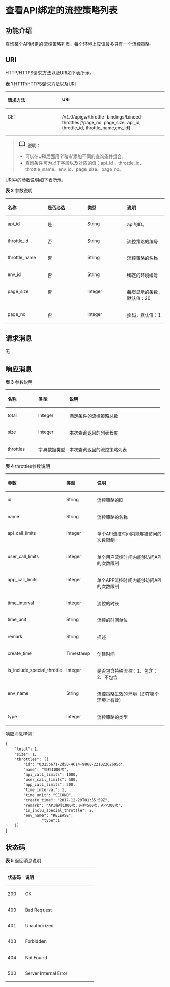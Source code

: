 # 查看API绑定的流控策略列表<a name="apig-zh-api-180713074"></a>

## 功能介绍<a name="section3787021"></a>

查询某个API绑定的流控策略列表。每个环境上应该最多只有一个流控策略。

## URI<a name="section34083192"></a>

HTTP/HTTPS请求方法以及URI如下表所示。

**表 1**  HTTP/HTTPS请求方法以及URI

<a name="table24918216"></a>
<table><thead align="left"><tr id="row36797024"><th class="cellrowborder" valign="top" width="34.339999999999996%" id="mcps1.2.3.1.1"><p id="p27768974"><a name="p27768974"></a><a name="p27768974"></a>请求方法</p>
</th>
<th class="cellrowborder" valign="top" width="65.66%" id="mcps1.2.3.1.2"><p id="p34694461"><a name="p34694461"></a><a name="p34694461"></a>URI</p>
</th>
</tr>
</thead>
<tbody><tr id="row58787989"><td class="cellrowborder" valign="top" width="34.339999999999996%" headers="mcps1.2.3.1.1 "><p id="p64206653"><a name="p64206653"></a><a name="p64206653"></a>GET</p>
</td>
<td class="cellrowborder" valign="top" width="65.66%" headers="mcps1.2.3.1.2 "><p id="p33356381"><a name="p33356381"></a><a name="p33356381"></a>/v1.0/apigw/throttle-bindings/binded-throttles[?page_no, page_size, api_id, throttle_id, throttle_name,env_id]</p>
</td>
</tr>
</tbody>
</table>

>![](public_sys-resources/icon-note.gif) **说明：**   
>-   可以在URI后面用‘?’和‘&’添加不同的查询条件组合。  
>-   查询条件可为以下字段以及对应的值：api\_id 、throttle\_id、throttle\_name、env\_id、page\_size、page\_no。  

URI中的参数说明如下表所示。

**表 2**  参数说明

<a name="table15819367"></a>
<table><thead align="left"><tr id="row61671638"><th class="cellrowborder" valign="top" width="25%" id="mcps1.2.5.1.1"><p id="p29346818"><a name="p29346818"></a><a name="p29346818"></a>名称</p>
</th>
<th class="cellrowborder" valign="top" width="25%" id="mcps1.2.5.1.2"><p id="p28282025"><a name="p28282025"></a><a name="p28282025"></a>是否必选</p>
</th>
<th class="cellrowborder" valign="top" width="25%" id="mcps1.2.5.1.3"><p id="p9142709"><a name="p9142709"></a><a name="p9142709"></a>类型</p>
</th>
<th class="cellrowborder" valign="top" width="25%" id="mcps1.2.5.1.4"><p id="p2361998"><a name="p2361998"></a><a name="p2361998"></a>说明</p>
</th>
</tr>
</thead>
<tbody><tr id="row57104155"><td class="cellrowborder" valign="top" width="25%" headers="mcps1.2.5.1.1 "><p id="p62033861"><a name="p62033861"></a><a name="p62033861"></a>api_id</p>
</td>
<td class="cellrowborder" valign="top" width="25%" headers="mcps1.2.5.1.2 "><p id="p58686835"><a name="p58686835"></a><a name="p58686835"></a>是</p>
</td>
<td class="cellrowborder" valign="top" width="25%" headers="mcps1.2.5.1.3 "><p id="p56013198"><a name="p56013198"></a><a name="p56013198"></a>String</p>
</td>
<td class="cellrowborder" valign="top" width="25%" headers="mcps1.2.5.1.4 "><p id="p40775165"><a name="p40775165"></a><a name="p40775165"></a>api的ID。</p>
</td>
</tr>
<tr id="row31432168"><td class="cellrowborder" valign="top" width="25%" headers="mcps1.2.5.1.1 "><p id="p62977649"><a name="p62977649"></a><a name="p62977649"></a>throttle_id</p>
</td>
<td class="cellrowborder" valign="top" width="25%" headers="mcps1.2.5.1.2 "><p id="p915906"><a name="p915906"></a><a name="p915906"></a>否</p>
</td>
<td class="cellrowborder" valign="top" width="25%" headers="mcps1.2.5.1.3 "><p id="p7079556"><a name="p7079556"></a><a name="p7079556"></a>String</p>
</td>
<td class="cellrowborder" valign="top" width="25%" headers="mcps1.2.5.1.4 "><p id="p36573150"><a name="p36573150"></a><a name="p36573150"></a>流控策略的编号</p>
</td>
</tr>
<tr id="row60722900"><td class="cellrowborder" valign="top" width="25%" headers="mcps1.2.5.1.1 "><p id="p19607878"><a name="p19607878"></a><a name="p19607878"></a>throttle_name</p>
</td>
<td class="cellrowborder" valign="top" width="25%" headers="mcps1.2.5.1.2 "><p id="p44734309"><a name="p44734309"></a><a name="p44734309"></a>否</p>
</td>
<td class="cellrowborder" valign="top" width="25%" headers="mcps1.2.5.1.3 "><p id="p66709272"><a name="p66709272"></a><a name="p66709272"></a>String</p>
</td>
<td class="cellrowborder" valign="top" width="25%" headers="mcps1.2.5.1.4 "><p id="p34741960"><a name="p34741960"></a><a name="p34741960"></a>流控策略的名称</p>
</td>
</tr>
<tr id="row44242186"><td class="cellrowborder" valign="top" width="25%" headers="mcps1.2.5.1.1 "><p id="p26847295"><a name="p26847295"></a><a name="p26847295"></a>env_id</p>
</td>
<td class="cellrowborder" valign="top" width="25%" headers="mcps1.2.5.1.2 "><p id="p27147301"><a name="p27147301"></a><a name="p27147301"></a>否</p>
</td>
<td class="cellrowborder" valign="top" width="25%" headers="mcps1.2.5.1.3 "><p id="p51447779"><a name="p51447779"></a><a name="p51447779"></a>String</p>
</td>
<td class="cellrowborder" valign="top" width="25%" headers="mcps1.2.5.1.4 "><p id="p6520610"><a name="p6520610"></a><a name="p6520610"></a>绑定的环境编号</p>
</td>
</tr>
<tr id="row58685498"><td class="cellrowborder" valign="top" width="25%" headers="mcps1.2.5.1.1 "><p id="p55904860"><a name="p55904860"></a><a name="p55904860"></a>page_size</p>
</td>
<td class="cellrowborder" valign="top" width="25%" headers="mcps1.2.5.1.2 "><p id="p31999827"><a name="p31999827"></a><a name="p31999827"></a>否</p>
</td>
<td class="cellrowborder" valign="top" width="25%" headers="mcps1.2.5.1.3 "><p id="p41849223"><a name="p41849223"></a><a name="p41849223"></a>Integer</p>
</td>
<td class="cellrowborder" valign="top" width="25%" headers="mcps1.2.5.1.4 "><p id="p34343903"><a name="p34343903"></a><a name="p34343903"></a>每页显示的条数，默认值：20</p>
</td>
</tr>
<tr id="row40659676"><td class="cellrowborder" valign="top" width="25%" headers="mcps1.2.5.1.1 "><p id="p5099494"><a name="p5099494"></a><a name="p5099494"></a>page_no</p>
</td>
<td class="cellrowborder" valign="top" width="25%" headers="mcps1.2.5.1.2 "><p id="p10405897"><a name="p10405897"></a><a name="p10405897"></a>否</p>
</td>
<td class="cellrowborder" valign="top" width="25%" headers="mcps1.2.5.1.3 "><p id="p37571308"><a name="p37571308"></a><a name="p37571308"></a>Integer</p>
</td>
<td class="cellrowborder" valign="top" width="25%" headers="mcps1.2.5.1.4 "><p id="p23377079"><a name="p23377079"></a><a name="p23377079"></a>页码，默认值：1</p>
</td>
</tr>
</tbody>
</table>

## 请求消息<a name="section38313279"></a>

无

## 响应消息<a name="section16367881"></a>

**表 3**  参数说明

<a name="table48937735"></a>
<table><thead align="left"><tr id="row9136068"><th class="cellrowborder" valign="top" width="20%" id="mcps1.2.4.1.1"><p id="p1824044"><a name="p1824044"></a><a name="p1824044"></a>名称</p>
</th>
<th class="cellrowborder" valign="top" width="20%" id="mcps1.2.4.1.2"><p id="p13529889"><a name="p13529889"></a><a name="p13529889"></a>类型</p>
</th>
<th class="cellrowborder" valign="top" width="60%" id="mcps1.2.4.1.3"><p id="p22179210"><a name="p22179210"></a><a name="p22179210"></a>说明</p>
</th>
</tr>
</thead>
<tbody><tr id="row51685584"><td class="cellrowborder" valign="top" width="20%" headers="mcps1.2.4.1.1 "><p id="p25782746"><a name="p25782746"></a><a name="p25782746"></a>total</p>
</td>
<td class="cellrowborder" valign="top" width="20%" headers="mcps1.2.4.1.2 "><p id="p8027664"><a name="p8027664"></a><a name="p8027664"></a>Integer</p>
</td>
<td class="cellrowborder" valign="top" width="60%" headers="mcps1.2.4.1.3 "><p id="p46261084"><a name="p46261084"></a><a name="p46261084"></a>满足条件的流控策略总数</p>
</td>
</tr>
<tr id="row13696572"><td class="cellrowborder" valign="top" width="20%" headers="mcps1.2.4.1.1 "><p id="p35680577"><a name="p35680577"></a><a name="p35680577"></a>size</p>
</td>
<td class="cellrowborder" valign="top" width="20%" headers="mcps1.2.4.1.2 "><p id="p4445647"><a name="p4445647"></a><a name="p4445647"></a>Integer</p>
</td>
<td class="cellrowborder" valign="top" width="60%" headers="mcps1.2.4.1.3 "><p id="p24553101"><a name="p24553101"></a><a name="p24553101"></a>本次查询返回的列表长度</p>
</td>
</tr>
<tr id="row19651317"><td class="cellrowborder" valign="top" width="20%" headers="mcps1.2.4.1.1 "><p id="p48252863"><a name="p48252863"></a><a name="p48252863"></a>throttles</p>
</td>
<td class="cellrowborder" valign="top" width="20%" headers="mcps1.2.4.1.2 "><p id="p16167821"><a name="p16167821"></a><a name="p16167821"></a>字典数据类型</p>
</td>
<td class="cellrowborder" valign="top" width="60%" headers="mcps1.2.4.1.3 "><p id="p34525128"><a name="p34525128"></a><a name="p34525128"></a>本次查询返回的流控策略列表</p>
</td>
</tr>
</tbody>
</table>

**表 4**  throttles参数说明

<a name="table42290697"></a>
<table><thead align="left"><tr id="row54536847"><th class="cellrowborder" valign="top" width="20%" id="mcps1.2.4.1.1"><p id="p55408512"><a name="p55408512"></a><a name="p55408512"></a>参数</p>
</th>
<th class="cellrowborder" valign="top" width="20%" id="mcps1.2.4.1.2"><p id="p58904526"><a name="p58904526"></a><a name="p58904526"></a>类型</p>
</th>
<th class="cellrowborder" valign="top" width="60%" id="mcps1.2.4.1.3"><p id="p6537312"><a name="p6537312"></a><a name="p6537312"></a>说明</p>
</th>
</tr>
</thead>
<tbody><tr id="row59760287"><td class="cellrowborder" valign="top" width="20%" headers="mcps1.2.4.1.1 "><p id="p8745074"><a name="p8745074"></a><a name="p8745074"></a>id</p>
</td>
<td class="cellrowborder" valign="top" width="20%" headers="mcps1.2.4.1.2 "><p id="p37262402"><a name="p37262402"></a><a name="p37262402"></a>String</p>
</td>
<td class="cellrowborder" valign="top" width="60%" headers="mcps1.2.4.1.3 "><p id="p65464566"><a name="p65464566"></a><a name="p65464566"></a>流控策略的ID</p>
</td>
</tr>
<tr id="row52310185"><td class="cellrowborder" valign="top" width="20%" headers="mcps1.2.4.1.1 "><p id="p9266607"><a name="p9266607"></a><a name="p9266607"></a>name</p>
</td>
<td class="cellrowborder" valign="top" width="20%" headers="mcps1.2.4.1.2 "><p id="p12397709"><a name="p12397709"></a><a name="p12397709"></a>String</p>
</td>
<td class="cellrowborder" valign="top" width="60%" headers="mcps1.2.4.1.3 "><p id="p64690412"><a name="p64690412"></a><a name="p64690412"></a>流控策略的名称</p>
</td>
</tr>
<tr id="row45342804"><td class="cellrowborder" valign="top" width="20%" headers="mcps1.2.4.1.1 "><p id="p48888470"><a name="p48888470"></a><a name="p48888470"></a>api_call_limits</p>
</td>
<td class="cellrowborder" valign="top" width="20%" headers="mcps1.2.4.1.2 "><p id="p543149"><a name="p543149"></a><a name="p543149"></a>Integer</p>
</td>
<td class="cellrowborder" valign="top" width="60%" headers="mcps1.2.4.1.3 "><p id="p43995137"><a name="p43995137"></a><a name="p43995137"></a>单个API流控时间内能够被访问的次数限制</p>
</td>
</tr>
<tr id="row60411917"><td class="cellrowborder" valign="top" width="20%" headers="mcps1.2.4.1.1 "><p id="p61527110"><a name="p61527110"></a><a name="p61527110"></a>user_call_limits</p>
</td>
<td class="cellrowborder" valign="top" width="20%" headers="mcps1.2.4.1.2 "><p id="p17640048"><a name="p17640048"></a><a name="p17640048"></a>Integer</p>
</td>
<td class="cellrowborder" valign="top" width="60%" headers="mcps1.2.4.1.3 "><p id="p19557811"><a name="p19557811"></a><a name="p19557811"></a>单个用户流控时间内能够访问API的次数限制</p>
</td>
</tr>
<tr id="row41802573"><td class="cellrowborder" valign="top" width="20%" headers="mcps1.2.4.1.1 "><p id="p30565223"><a name="p30565223"></a><a name="p30565223"></a>app_call_limits</p>
</td>
<td class="cellrowborder" valign="top" width="20%" headers="mcps1.2.4.1.2 "><p id="p59863981"><a name="p59863981"></a><a name="p59863981"></a>Integer</p>
</td>
<td class="cellrowborder" valign="top" width="60%" headers="mcps1.2.4.1.3 "><p id="p17144329"><a name="p17144329"></a><a name="p17144329"></a>单个APP流控时间内能够访问API的次数限制</p>
</td>
</tr>
<tr id="row20081233"><td class="cellrowborder" valign="top" width="20%" headers="mcps1.2.4.1.1 "><p id="p15967206"><a name="p15967206"></a><a name="p15967206"></a>time_interval</p>
</td>
<td class="cellrowborder" valign="top" width="20%" headers="mcps1.2.4.1.2 "><p id="p18275332"><a name="p18275332"></a><a name="p18275332"></a>Integer</p>
</td>
<td class="cellrowborder" valign="top" width="60%" headers="mcps1.2.4.1.3 "><p id="p3906898"><a name="p3906898"></a><a name="p3906898"></a>流控的时长</p>
</td>
</tr>
<tr id="row35162082"><td class="cellrowborder" valign="top" width="20%" headers="mcps1.2.4.1.1 "><p id="p29556412"><a name="p29556412"></a><a name="p29556412"></a>time_unit</p>
</td>
<td class="cellrowborder" valign="top" width="20%" headers="mcps1.2.4.1.2 "><p id="p45259162"><a name="p45259162"></a><a name="p45259162"></a>String</p>
</td>
<td class="cellrowborder" valign="top" width="60%" headers="mcps1.2.4.1.3 "><p id="p42113509"><a name="p42113509"></a><a name="p42113509"></a>流控的时间单位</p>
</td>
</tr>
<tr id="row43477262"><td class="cellrowborder" valign="top" width="20%" headers="mcps1.2.4.1.1 "><p id="p31997351"><a name="p31997351"></a><a name="p31997351"></a>remark</p>
</td>
<td class="cellrowborder" valign="top" width="20%" headers="mcps1.2.4.1.2 "><p id="p41648608"><a name="p41648608"></a><a name="p41648608"></a>String</p>
</td>
<td class="cellrowborder" valign="top" width="60%" headers="mcps1.2.4.1.3 "><p id="p18094049"><a name="p18094049"></a><a name="p18094049"></a>描述</p>
</td>
</tr>
<tr id="row28628716"><td class="cellrowborder" valign="top" width="20%" headers="mcps1.2.4.1.1 "><p id="p37224685"><a name="p37224685"></a><a name="p37224685"></a>create_time</p>
</td>
<td class="cellrowborder" valign="top" width="20%" headers="mcps1.2.4.1.2 "><p id="p62409547"><a name="p62409547"></a><a name="p62409547"></a>Timestamp</p>
</td>
<td class="cellrowborder" valign="top" width="60%" headers="mcps1.2.4.1.3 "><p id="p22008557"><a name="p22008557"></a><a name="p22008557"></a>创建时间</p>
</td>
</tr>
<tr id="row63859292"><td class="cellrowborder" valign="top" width="20%" headers="mcps1.2.4.1.1 "><p id="p5220127"><a name="p5220127"></a><a name="p5220127"></a>is_include_special_throttle</p>
</td>
<td class="cellrowborder" valign="top" width="20%" headers="mcps1.2.4.1.2 "><p id="p20177180"><a name="p20177180"></a><a name="p20177180"></a>Integer</p>
</td>
<td class="cellrowborder" valign="top" width="60%" headers="mcps1.2.4.1.3 "><p id="p23738873"><a name="p23738873"></a><a name="p23738873"></a>是否包含特殊流控：1、包含；2、不包含</p>
</td>
</tr>
<tr id="row12323267"><td class="cellrowborder" valign="top" width="20%" headers="mcps1.2.4.1.1 "><p id="p58660564"><a name="p58660564"></a><a name="p58660564"></a>env_name</p>
</td>
<td class="cellrowborder" valign="top" width="20%" headers="mcps1.2.4.1.2 "><p id="p53885209"><a name="p53885209"></a><a name="p53885209"></a>String</p>
</td>
<td class="cellrowborder" valign="top" width="60%" headers="mcps1.2.4.1.3 "><p id="p2625786"><a name="p2625786"></a><a name="p2625786"></a>流控策略生效的环境（即在哪个环境上有效）</p>
</td>
</tr>
<tr id="row1032433881812"><td class="cellrowborder" valign="top" width="20%" headers="mcps1.2.4.1.1 "><p id="p113241238121816"><a name="p113241238121816"></a><a name="p113241238121816"></a>type</p>
</td>
<td class="cellrowborder" valign="top" width="20%" headers="mcps1.2.4.1.2 "><p id="p13324193881813"><a name="p13324193881813"></a><a name="p13324193881813"></a>Integer</p>
</td>
<td class="cellrowborder" valign="top" width="60%" headers="mcps1.2.4.1.3 "><p id="p532463851810"><a name="p532463851810"></a><a name="p532463851810"></a>流控策略的类型</p>
</td>
</tr>
</tbody>
</table>

响应消息样例：

```
{
	"total": 1,
	"size": 1,
	"throttles": [{
		"id": "0325b671-2d50-4614-9868-22102262695d",
		"name": "每秒1000次",
		"api_call_limits": 1000,
		"user_call_limits": 500,
		"app_call_limits": 300,
		"time_interval": 1,
		"time_unit": "SECOND",
		"create_time": "2017-12-29T01:55:59Z",
		"remark": "API每秒1000次，用户500次，APP300次",
		"is_inclu_special_throttle": 2,
		"env_name": "RELEASE",
                "type":1
	}]
}
```

## 状态码<a name="section9275193"></a>

**表 5**  返回消息说明

<a name="table33264679"></a>
<table><thead align="left"><tr id="row36740715"><th class="cellrowborder" valign="top" width="20%" id="mcps1.2.3.1.1"><p id="p23207944"><a name="p23207944"></a><a name="p23207944"></a>状态码</p>
</th>
<th class="cellrowborder" valign="top" width="80%" id="mcps1.2.3.1.2"><p id="p795330"><a name="p795330"></a><a name="p795330"></a>说明</p>
</th>
</tr>
</thead>
<tbody><tr id="row64421760"><td class="cellrowborder" valign="top" width="20%" headers="mcps1.2.3.1.1 "><p id="p50780075"><a name="p50780075"></a><a name="p50780075"></a>200</p>
</td>
<td class="cellrowborder" valign="top" width="80%" headers="mcps1.2.3.1.2 "><p id="p19545386"><a name="p19545386"></a><a name="p19545386"></a>OK</p>
</td>
</tr>
<tr id="row41690749"><td class="cellrowborder" valign="top" width="20%" headers="mcps1.2.3.1.1 "><p id="p21507478"><a name="p21507478"></a><a name="p21507478"></a>400</p>
</td>
<td class="cellrowborder" valign="top" width="80%" headers="mcps1.2.3.1.2 "><p id="p64384119"><a name="p64384119"></a><a name="p64384119"></a>Bad Request</p>
</td>
</tr>
<tr id="row42586162"><td class="cellrowborder" valign="top" width="20%" headers="mcps1.2.3.1.1 "><p id="p26927123"><a name="p26927123"></a><a name="p26927123"></a>401</p>
</td>
<td class="cellrowborder" valign="top" width="80%" headers="mcps1.2.3.1.2 "><p id="p33613393"><a name="p33613393"></a><a name="p33613393"></a>Unauthorized</p>
</td>
</tr>
<tr id="row34085086"><td class="cellrowborder" valign="top" width="20%" headers="mcps1.2.3.1.1 "><p id="p9428594"><a name="p9428594"></a><a name="p9428594"></a>403</p>
</td>
<td class="cellrowborder" valign="top" width="80%" headers="mcps1.2.3.1.2 "><p id="p25518613"><a name="p25518613"></a><a name="p25518613"></a>Forbidden</p>
</td>
</tr>
<tr id="row28340933"><td class="cellrowborder" valign="top" width="20%" headers="mcps1.2.3.1.1 "><p id="p13914245"><a name="p13914245"></a><a name="p13914245"></a>404</p>
</td>
<td class="cellrowborder" valign="top" width="80%" headers="mcps1.2.3.1.2 "><p id="p53312041"><a name="p53312041"></a><a name="p53312041"></a>Not Found</p>
</td>
</tr>
<tr id="row10046324"><td class="cellrowborder" valign="top" width="20%" headers="mcps1.2.3.1.1 "><p id="p8445930"><a name="p8445930"></a><a name="p8445930"></a>500</p>
</td>
<td class="cellrowborder" valign="top" width="80%" headers="mcps1.2.3.1.2 "><p id="p13031736"><a name="p13031736"></a><a name="p13031736"></a>Server Internal Error</p>
</td>
</tr>
</tbody>
</table>

